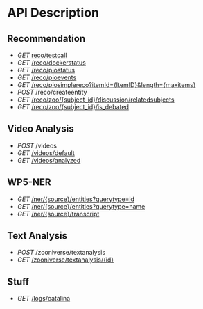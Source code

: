 # API Description #


## Recommendation ##


- *GET* [reco/testcall](reco/testcall)
- *GET* [/reco/dockerstatus](reco/dockerstatus)
- *GET* [/reco/piostatus](reco/piostatus)
- *GET* [/reco/pioevents](reco/pioevents)
- *GET* [/reco/piosimplereco?itemId={ItemID}&length={maxitems}](reco/piosimplereco?itemId={ItemID}&length={maxitems})
- *POST* /reco/createentity
- *GET* [/reco/zoo/{subject_id}/discussion/relatedsubjects](reco/zoo/{subject_id}/discussion/relatedsubjects)
- *GET* [/reco/zoo/{subject_id}/is_debated](reco/zoo/{subject_id}/is_debated)


## Video Analysis ##

- *POST* /videos
- *GET* [/videos/default](videos/default)
- *GET* [/videos/analyzed](videos/analyzed)



## WP5-NER ##

- *GET* [/ner/{source}/entities?querytype=id](ner/{source}/entities?querytype=id)
- *GET* [/ner/{source}/entities?querytype=name](ner/{source}entities?querytype=name)
- *GET* [/ner/{source}/transcript](ner/{source}/transcript)


## Text Analysis ##

- *POST* /zooniverse/textanalysis
- *GET* [/zooniverse/textanalysis/{id}](zooniverse/textanalysis/{id})

## Stuff ##

- *GET* [/logs/catalina](logs/catalina)